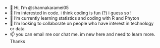 - 👋 Hi, I’m @shannakaramei05
- 👀 I’m interested in code. i think coding is fun (?) i guess so !
- 🌱 I’m currently learning statistics and coding with R and Phyton
- 💞️ I’m looking to collaborate on people who have interest in technology or data
- 📫 you can email me oor chat me. im new here and need to learn more. Thanks
<!---
shannakaramei05/shannakaramei05 is a ✨ special ✨ repository because its `README.md` (this file) appears on your GitHub profile.
You can click the Preview link to take a look at your changes.
--->
